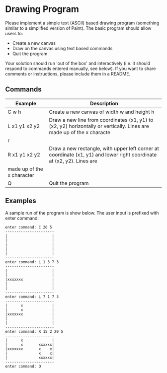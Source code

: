 # Drawing Program

Please implement a simple text (ASCII) based drawing program (something similar to a simplified version of Paint). The basic program
should allow users to:

* Create a new canvas
* Draw on the canvas using text based commands
* Quit the program

Your solution should run 'out of the box' and interactively (i.e. it should respond to commands entered manually, see below). If you want to
share comments or instructions, please include them in a README.

## Commands

| Example  | Description |
| ------------- | ------------- |
| C w h  | Create a new canvas of width w and height h  |
| L x1 y1 x2 y2| Draw a new line from coordinates (x1, y1) to (x2, y2) horizontally or vertically. Lines are made up of the x characte
r  |
| R x1 y1 x2 y2| Draw a new rectangle, with upper left corner at coordinate (x1, y1) and lower right coordinate at (x2, y2). Lines are
made up of the x character  |
| Q | Quit the program  |


## Examples

A sample run of the program is show below. The user input is prefixed with enter command:

```
enter command: C 20 5
----------------------
|                    |
|                    |
|                    |
|                    |
|                    |
----------------------
enter command: L 1 3 7 3
----------------------
|                    |
|                    |
|xxxxxxx             |
|                    |
|                    |
----------------------
enter command: L 7 1 7 3
----------------------
|      x             |
|      x             |
|xxxxxxx             |
|                    |
|                    |
----------------------
enter command: R 15 2 20 5
----------------------
|      x             |
|      x       xxxxxx|
|xxxxxxx       x    x|
|              x    x|
|              xxxxxx|
----------------------
enter command: Q

```